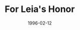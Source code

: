 ---
mission_id: leia
editorsChoice:
title: "For Leia's Honor"
authors: 
    - "Gary Console"
date: 1996-02-12
filename: "leia.zip"
description: "A disk containing compromising pictures of Princess Leia has been stolen by the Imperials. Your mission is to retrieve that disk before it reaches the Empire's main disk pirating facility."
cover: 
levelReplaced:	SECBASE
difficulty: no
bm:	no
fme: no
wax: no
three_do: yes
voc: no
gmd: no
vue: no
lfd: no
base: "New level from scratch" 
editors: "DFUSE"

---